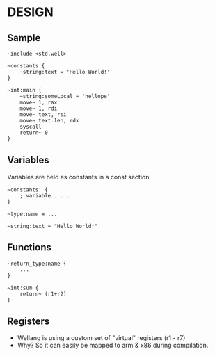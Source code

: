 # DESIGN

## Sample

```
~include <std.well>

~constants {
	~string:text = 'Hello World!'
}

~int:main {
    ~string:someLocal = 'hellope'
	move~ 1, rax
	move~ 1, rdi
	move~ text, rsi
	move~ text.len, rdx
	syscall
	return~ 0
}
```

## Variables

Variables are held as constants in a const section

```
~constants: {
    ; variable . . .
}
```

```
~type:name = ...

~string:text = "Hello World!"
```

## Functions

```
~return_type:name {
    ...
}

~int:sum {
    return~ (r1+r2)
}
```

## Registers

* Wellang is using a custom set of "virtual" registers (r1 - r7)
* Why? So it can easily be mapped to arm & x86 during compilation.
